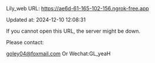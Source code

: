 Lily_web URL: https://ae6d-61-165-102-156.ngrok-free.app

Updated at: 2024-12-10 12:08:31

If you cannot open this URL, the server might be down.

Please contact: 

goley04@foxmail.com Or Wechat:GL_yeaH